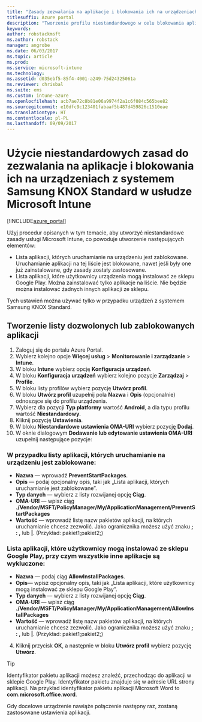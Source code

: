 ```yaml
---
title: "Zasady zezwalania na aplikacje i blokowania ich na urządzeniach z systemem Samsung KNOX w usłudze Intune"
titlesuffix: Azure portal
description: "Tworzenie profilu niestandardowego w celu blokowania aplikacji na urządzeniach z systemem Samsung KNOX Standard lub zezwalania na nie."
keywords: 
author: robstackmsft
ms.author: robstack
manager: angrobe
ms.date: 06/03/2017
ms.topic: article
ms.prod: 
ms.service: microsoft-intune
ms.technology: 
ms.assetid: d035ebf5-85f4-4001-a249-75d24325061a
ms.reviewer: chrisbal
ms.suite: ems
ms.custom: intune-azure
ms.openlocfilehash: acb7ae72c8b81e06a9974f2a1c6f084c565bee82
ms.sourcegitcommit: e10dfc9c123401fabaaf5b487d459826c1510eae
ms.translationtype: HT
ms.contentlocale: pl-PL
ms.lasthandoff: 09/09/2017
---
```

# <a name="use-custom-policies-to-allow-and-block-apps-for-samsung-knox-standard-devices-in-microsoft-intune"></a>Użycie niestandardowych zasad do zezwalania na aplikacje i blokowania ich na urządzeniach z systemem Samsung KNOX Standard w usłudze Microsoft Intune

[!INCLUDE[azure_portal](./includes/azure_portal.md)]

Użyj procedur opisanych w tym temacie, aby utworzyć niestandardowe zasady usługi Microsoft Intune, co powoduje utworzenie następujących elementów:

- Lista aplikacji, których uruchamianie na urządzeniu jest zablokowane. Uruchamianie aplikacji na tej liście jest blokowane, nawet jeśli były one już zainstalowane, gdy zasady zostały zastosowane.
- Lista aplikacji, które użytkownicy urządzenia mogą instalować ze sklepu Google Play. Można zainstalować tylko aplikacje na liście. Nie będzie można instalować żadnych innych aplikacji ze sklepu.

Tych ustawień można używać tylko w przypadku urządzeń z systemem Samsung KNOX Standard.

## <a name="create-an-allowed-or-blocked-app-list"></a>Tworzenie listy dozwolonych lub zablokowanych aplikacji

1. Zaloguj się do portalu Azure Portal.
2. Wybierz kolejno opcje **Więcej usług** > **Monitorowanie i zarządzanie** > **Intune**.
3. W bloku **Intune** wybierz opcję **Konfiguracja urządzeń**.
2. W bloku **Konfiguracja urządzeń** wybierz kolejno pozycje **Zarządzaj** > **Profile**.
2. W bloku listy profilów wybierz pozycję **Utwórz profil**.
3. W bloku **Utwórz profil** uzupełnij pola **Nazwa** i **Opis** (opcjonalnie) odnoszące się do profilu urządzenia.
2. Wybierz dla pozycji **Typ platformy** wartość **Android**, a dla typu profilu wartość **Niestandardowy**.
3. Kliknij pozycję **Ustawienia**.
3. W bloku **Niestandardowe ustawienia OMA-URI** wybierz pozycję **Dodaj**.
4. W oknie dialogowym **Dodawanie lub edytowanie ustawienia OMA-URI** uzupełnij następujące pozycje:

### <a name="for-a-list-of-apps-that-are-blocked-from-running-on-the-device"></a>W przypadku listy aplikacji, których uruchamianie na urządzeniu jest zablokowane:

- **Nazwa** — wprowadź **PreventStartPackages**.
- **Opis** — podaj opcjonalny opis, taki jak „Lista aplikacji, których uruchamianie jest zablokowane”.
-   **Typ danych** — wybierz z listy rozwijanej opcję **Ciąg**.
-   **OMA-URI** — wpisz ciąg **./Vendor/MSFT/PolicyManager/My/ApplicationManagement/PreventStartPackages**
-   **Wartość** — wprowadź listę nazw pakietów aplikacji, na których uruchamianie chcesz zezwolić. Jako ogranicznika możesz użyć znaku **; : ,** lub **|**. (Przykład: pakiet1;pakiet2;)

### <a name="for-a-list-of-apps-that-users-are-allowed-to-install-from-the-google-play-store-while-excluding-all-other-apps"></a>Lista aplikacji, które użytkownicy mogą instalować ze sklepu Google Play, przy czym wszystkie inne aplikacje są wykluczone:
- **Nazwa** — podaj ciąg **AllowInstallPackages**.
- **Opis**— wpisz opcjonalny opis, taki jak „Lista aplikacji, które użytkownicy mogą instalować ze sklepu Google Play”.
- **Typ danych** — wybierz z listy rozwijanej opcję **Ciąg**.
- **OMA-URI** — wpisz ciąg **./Vendor/MSFT/PolicyManager/My/ApplicationManagement/AllowInstallPackages**
- **Wartość** — wprowadź listę nazw pakietów aplikacji, na których uruchamianie chcesz zezwolić. Jako ogranicznika możesz użyć znaku **; : ,** lub **|**. (Przykład: pakiet1;pakiet2;)

4. Kliknij przycisk **OK**, a następnie w bloku **Utwórz profil** wybierz pozycję **Utwórz**.

>[!TIP]
> Identyfikator pakietu aplikacji możesz znaleźć, przechodząc do aplikacji w sklepie Google Play. Identyfikator pakietu znajduje się w adresie URL strony aplikacji. Na przykład identyfikator pakietu aplikacji Microsoft Word to **com.microsoft.office.word**.

Gdy docelowe urządzenie nawiąże połączenie następny raz, zostaną zastosowane ustawienia aplikacji.


<!---## Assign the custom profile--->
